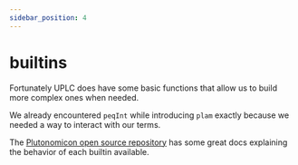 ```yaml
---
sidebar_position: 4
---
```


# builtins

Fortunately UPLC does have some basic functions that allow us to build more complex ones when needed.

We already encountered `peqInt` while introducing `plam` exactly because we needed a way to interact with our terms.

The [Plutonomicon open source repository](https://github.com/Plutonomicon/plutonomicon/blob/main/builtin-functions.md) has some great docs explaining the behavior of each builtin available.